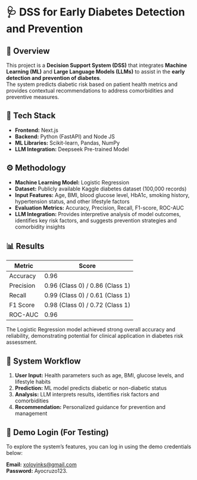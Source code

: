 # 🩺 DSS for Early Diabetes Detection and Prevention  

## 📘 Overview  
This project is a **Decision Support System (DSS)** that integrates **Machine Learning (ML)** and **Large Language Models (LLMs)** to assist in the **early detection and prevention of diabetes**.  
The system predicts diabetic risk based on patient health metrics and provides contextual recommendations to address comorbidities and preventive measures.  

## 🧩 Tech Stack  
- **Frontend:** Next.js  
- **Backend:** Python (FastAPI) and Node JS 
- **ML Libraries:** Scikit-learn, Pandas, NumPy  
- **LLM Integration:** Deepseek Pre-trained Model

## ⚙️ Methodology  
- **Machine Learning Model:** Logistic Regression  
- **Dataset:** Publicly available Kaggle diabetes dataset (100,000 records)  
- **Input Features:** Age, BMI, blood glucose level, HbA1c, smoking history, hypertension status, and other lifestyle factors  
- **Evaluation Metrics:** Accuracy, Precision, Recall, F1-score, ROC-AUC  
- **LLM Integration:** Provides interpretive analysis of model outcomes, identifies key risk factors, and suggests prevention strategies and comorbidity insights  

## 📊 Results  
| Metric | Score |
|---------|--------|
| Accuracy | 0.96 |
| Precision | 0.96 (Class 0) / 0.86 (Class 1) |
| Recall | 0.99 (Class 0) / 0.61 (Class 1) |
| F1 Score | 0.98 (Class 0) / 0.72 (Class 1) |
| ROC-AUC | 0.96 |

The Logistic Regression model achieved strong overall accuracy and reliability, demonstrating potential for clinical application in diabetes risk assessment.

## 🧠 System Workflow  
1. **User Input:** Health parameters such as age, BMI, glucose levels, and lifestyle habits  
2. **Prediction:** ML model predicts diabetic or non-diabetic status  
3. **Analysis:** LLM interprets results, identifies risk factors and comorbidities  
4. **Recommendation:** Personalized guidance for prevention and management

## 🔑 Demo Login (For Testing)
To explore the system’s features, you can log in using the demo credentials below:

**Email:** xoloyinks@gmail.com  
**Password:** Ayocruzo123.  

